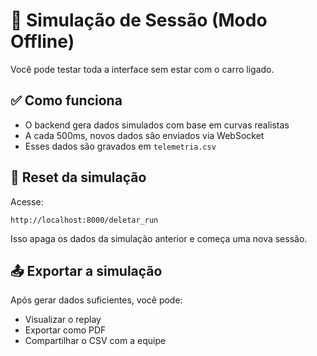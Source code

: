 # 🧪 Simulação de Sessão (Modo Offline)

Você pode testar toda a interface sem estar com o carro ligado.

## ✅ Como funciona

- O backend gera dados simulados com base em curvas realistas
- A cada 500ms, novos dados são enviados via WebSocket
- Esses dados são gravados em `telemetria.csv`

## 🔄 Reset da simulação

Acesse:
```
http://localhost:8000/deletar_run
```

Isso apaga os dados da simulação anterior e começa uma nova sessão.

## 📤 Exportar a simulação

Após gerar dados suficientes, você pode:
- Visualizar o replay
- Exportar como PDF
- Compartilhar o CSV com a equipe